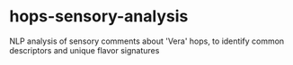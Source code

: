 # hops-sensory-analysis
NLP analysis of sensory comments about 'Vera' hops, to identify common descriptors and unique flavor signatures
